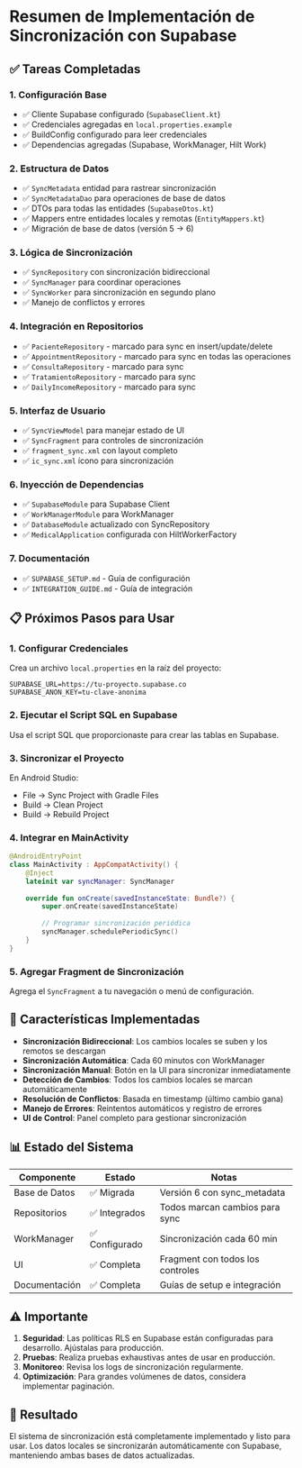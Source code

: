 # Resumen de Implementación de Sincronización con Supabase

## ✅ Tareas Completadas

### 1. Configuración Base
- ✅ Cliente Supabase configurado (`SupabaseClient.kt`)
- ✅ Credenciales agregadas en `local.properties.example`
- ✅ BuildConfig configurado para leer credenciales
- ✅ Dependencias agregadas (Supabase, WorkManager, Hilt Work)

### 2. Estructura de Datos
- ✅ `SyncMetadata` entidad para rastrear sincronización
- ✅ `SyncMetadataDao` para operaciones de base de datos
- ✅ DTOs para todas las entidades (`SupabaseDtos.kt`)
- ✅ Mappers entre entidades locales y remotas (`EntityMappers.kt`)
- ✅ Migración de base de datos (versión 5 → 6)

### 3. Lógica de Sincronización
- ✅ `SyncRepository` con sincronización bidireccional
- ✅ `SyncManager` para coordinar operaciones
- ✅ `SyncWorker` para sincronización en segundo plano
- ✅ Manejo de conflictos y errores

### 4. Integración en Repositorios
- ✅ `PacienteRepository` - marcado para sync en insert/update/delete
- ✅ `AppointmentRepository` - marcado para sync en todas las operaciones
- ✅ `ConsultaRepository` - marcado para sync
- ✅ `TratamientoRepository` - marcado para sync
- ✅ `DailyIncomeRepository` - marcado para sync

### 5. Interfaz de Usuario
- ✅ `SyncViewModel` para manejar estado de UI
- ✅ `SyncFragment` para controles de sincronización
- ✅ `fragment_sync.xml` con layout completo
- ✅ `ic_sync.xml` ícono para sincronización

### 6. Inyección de Dependencias
- ✅ `SupabaseModule` para Supabase Client
- ✅ `WorkManagerModule` para WorkManager
- ✅ `DatabaseModule` actualizado con SyncRepository
- ✅ `MedicalApplication` configurada con HiltWorkerFactory

### 7. Documentación
- ✅ `SUPABASE_SETUP.md` - Guía de configuración
- ✅ `INTEGRATION_GUIDE.md` - Guía de integración

## 📋 Próximos Pasos para Usar

### 1. Configurar Credenciales
Crea un archivo `local.properties` en la raíz del proyecto:
```properties
SUPABASE_URL=https://tu-proyecto.supabase.co
SUPABASE_ANON_KEY=tu-clave-anonima
```

### 2. Ejecutar el Script SQL en Supabase
Usa el script SQL que proporcionaste para crear las tablas en Supabase.

### 3. Sincronizar el Proyecto
En Android Studio:
- File → Sync Project with Gradle Files
- Build → Clean Project
- Build → Rebuild Project

### 4. Integrar en MainActivity
```kotlin
@AndroidEntryPoint
class MainActivity : AppCompatActivity() {
    @Inject
    lateinit var syncManager: SyncManager
    
    override fun onCreate(savedInstanceState: Bundle?) {
        super.onCreate(savedInstanceState)
        
        // Programar sincronización periódica
        syncManager.schedulePeriodicSync()
    }
}
```

### 5. Agregar Fragment de Sincronización
Agrega el `SyncFragment` a tu navegación o menú de configuración.

## 🔧 Características Implementadas

- **Sincronización Bidireccional**: Los cambios locales se suben y los remotos se descargan
- **Sincronización Automática**: Cada 60 minutos con WorkManager
- **Sincronización Manual**: Botón en la UI para sincronizar inmediatamente
- **Detección de Cambios**: Todos los cambios locales se marcan automáticamente
- **Resolución de Conflictos**: Basada en timestamp (último cambio gana)
- **Manejo de Errores**: Reintentos automáticos y registro de errores
- **UI de Control**: Panel completo para gestionar sincronización

## 📊 Estado del Sistema

| Componente | Estado | Notas |
|------------|--------|-------|
| Base de Datos | ✅ Migrada | Versión 6 con sync_metadata |
| Repositorios | ✅ Integrados | Todos marcan cambios para sync |
| WorkManager | ✅ Configurado | Sincronización cada 60 min |
| UI | ✅ Completa | Fragment con todos los controles |
| Documentación | ✅ Completa | Guías de setup e integración |

## ⚠️ Importante

1. **Seguridad**: Las políticas RLS en Supabase están configuradas para desarrollo. Ajústalas para producción.
2. **Pruebas**: Realiza pruebas exhaustivas antes de usar en producción.
3. **Monitoreo**: Revisa los logs de sincronización regularmente.
4. **Optimización**: Para grandes volúmenes de datos, considera implementar paginación.

## 🎯 Resultado

El sistema de sincronización está completamente implementado y listo para usar. Los datos locales se sincronizarán automáticamente con Supabase, manteniendo ambas bases de datos actualizadas.
